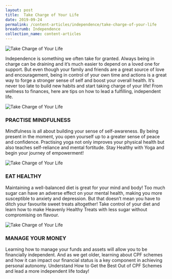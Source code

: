 ```yaml
---
layout: post
title:  Take Charge of Your Life
date: 2019-09-24
permalink: /content-articles/independence/take-charge-of-your-life
breadcrumb: Independence
collection_name: content-articles
---
```

![Take Charge of Your Life](/images/content-articles/independence/take-charge-of-your-life-img1.jpg)

Independence is something we often take for granted. Always being in charge can be draining and it’s much easier to depend on a loved one for support. But even though your family and friends are a great source of love and encouragement, being in control of your own time and actions is a great way to forge a stronger sense of self and boost your overall health. It’s never too late to build new habits and start taking charge of your life! From wellness to finances, here are tips on how to lead a fulfilling, independent life.

![Take Charge of Your Life](/images/content-articles/independence/take-charge-of-your-life-img2.jpg)

### PRACTISE MINDFULNESS
Mindfulness is all about building your sense of self-awareness. By being present in the moment, you open yourself up to a greater sense of peace and confidence. Practising yoga not only improves your physical health but also teaches self-reliance and mental fortitude. Stay Healthy with Yoga and begin your journey of empowerment!

![Take Charge of Your Life](/images/content-articles/independence/take-charge-of-your-life-img3.jpg)

### EAT HEALTHY
Maintaining a well-balanced diet is great for your mind and body! Too much sugar can have an adverse effect on your mental health, making you more susceptible to anxiety and depression. But that doesn’t mean you have to ditch your favourite sweet treats altogether! Take control of your diet and learn how to make Heavenly Healthy Treats with less sugar without compromising on flavour.

![Take Charge of Your Life](/images/content-articles/independence/take-charge-of-your-life-img4.jpg)

### MANAGE YOUR MONEY
Learning how to manage your funds and assets will allow you to be financially independent. And as we get older, learning about CPF schemes and how it can impact our financial status is a key component in achieving personal autonomy. Understand How to Get the Best Out of CPF Schemes and lead a more independent life today!
